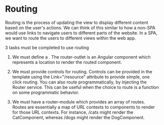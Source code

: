 # Routing

Routing is the process of updating the view to display different content based on the user's actions.  We can think of this similar to how a non-SPA would use links to navigate users to different parts of the website.  In a SPA, we want to route the users to different views within the web app.

3 tasks must be completed to use routing

1. We must define a <router-outlet>. The router-outlet is an Angular component which represents a location to render the routed component.

2. We must provide controls for routing.  Controls can be provided in the template using the Link="/resource" attribute to provide simple, one click routing.  You can also route programmatically, by injecting the Router service. This can be useful when the choice to route is a function on some programmatic behavior. 

3. We must have a router-module which provides an array of routes.  Routes are essentially a map of URL contexts to components to render for those URL contexts.  For instance, /cats might render the CatComponent, whereas /dogs might render the DogComponent.